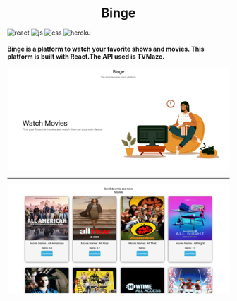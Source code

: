 <center><h1>Binge</h1></center> 
<img alt="react" src="https://img.shields.io/badge/React-20232A?style=for-the-badge&logo=react&logoColor=61DAFB"/>
<img alt="js" src="https://img.shields.io/badge/JavaScript-F7DF1E?style=for-the-badge&logo=javascript&logoColor=black">
<img alt="css" src="https://img.shields.io/badge/CSS3-1572B6?style=for-the-badge&logo=css3&logoColor=white">
<img alt="heroku" src="https://img.shields.io/badge/Heroku-430098?style=for-the-badge&logo=heroku&logoColor=white">

#### Binge is a platform to watch your favorite shows and movies. This platform is built with React.The API used is TVMaze. 
<img alt="demo" src="Demo.png">
<br>
<hr>
<img alt="demo1" src="Demo1.png">
